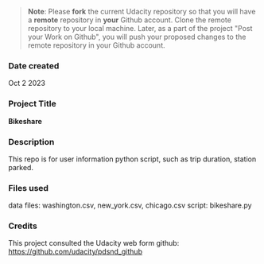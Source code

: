 >**Note**: Please **fork** the current Udacity repository so that you will have a **remote** repository in **your** Github account. Clone the remote repository to your local machine. Later, as a part of the project "Post your Work on Github", you will push your proposed changes to the remote repository in your Github account.

### Date created
Oct 2 2023 

### Project Title
**Bikeshare**

### Description
This repo is for user information python script, such as trip duration, station parked.

### Files used
data files: washington.csv, new_york.csv, chicago.csv
script: bikeshare.py

### Credits
This project consulted the Udacity web form github: https://github.com/udacity/pdsnd_github

